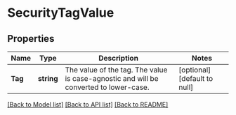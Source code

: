 # SecurityTagValue

## Properties
Name | Type | Description | Notes
------------ | ------------- | ------------- | -------------
**Tag** | **string** | The value of the tag. The value is case-agnostic and will be converted to lower-case. | [optional] [default to null]

[[Back to Model list]](../README.md#documentation-for-models) [[Back to API list]](../README.md#documentation-for-api-endpoints) [[Back to README]](../README.md)


